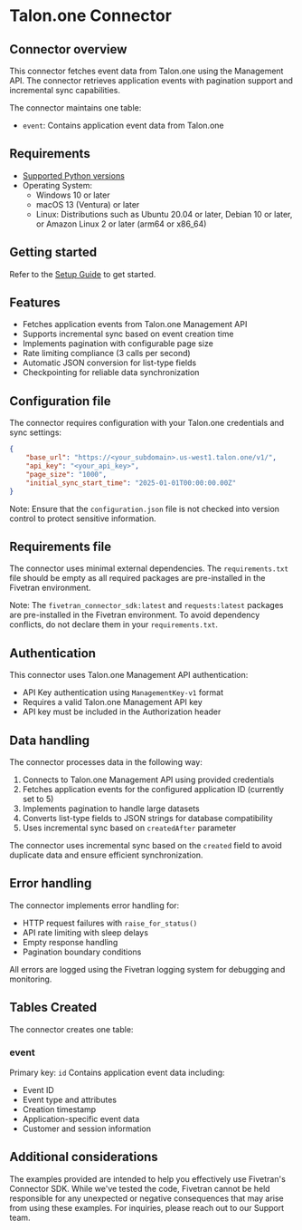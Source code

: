 # Talon.one Connector

## Connector overview

This connector fetches event data from Talon.one using the Management API. The connector retrieves application events with pagination support and incremental sync capabilities.

The connector maintains one table:
- `event`: Contains application event data from Talon.one

## Requirements

* [Supported Python versions](https://github.com/fivetran/fivetran_connector_sdk/blob/main/README.md#requirements)   
* Operating System:  
  * Windows 10 or later  
  * macOS 13 (Ventura) or later
  * Linux: Distributions such as Ubuntu 20.04 or later, Debian 10 or later, or Amazon Linux 2 or later (arm64 or x86_64)

## Getting started

Refer to the [Setup Guide](https://fivetran.com/docs/connectors/connector-sdk/setup-guide) to get started.

## Features

* Fetches application events from Talon.one Management API
* Supports incremental sync based on event creation time
* Implements pagination with configurable page size
* Rate limiting compliance (3 calls per second)
* Automatic JSON conversion for list-type fields
* Checkpointing for reliable data synchronization

## Configuration file

The connector requires configuration with your Talon.one credentials and sync settings:

```json
{
    "base_url": "https://<your_subdomain>.us-west1.talon.one/v1/", 
    "api_key": "<your_api_key>",        
    "page_size": "1000",                        
    "initial_sync_start_time": "2025-01-01T00:00:00.00Z"                          
}
```

Note: Ensure that the `configuration.json` file is not checked into version control to protect sensitive information.

## Requirements file

The connector uses minimal external dependencies. The `requirements.txt` file should be empty as all required packages are pre-installed in the Fivetran environment.

Note: The `fivetran_connector_sdk:latest` and `requests:latest` packages are pre-installed in the Fivetran environment. To avoid dependency conflicts, do not declare them in your `requirements.txt`.

## Authentication

This connector uses Talon.one Management API authentication:
- API Key authentication using `ManagementKey-v1` format
- Requires a valid Talon.one Management API key
- API key must be included in the Authorization header

## Data handling

The connector processes data in the following way:
1. Connects to Talon.one Management API using provided credentials
2. Fetches application events for the configured application ID (currently set to 5)
3. Implements pagination to handle large datasets
4. Converts list-type fields to JSON strings for database compatibility
5. Uses incremental sync based on `createdAfter` parameter

The connector uses incremental sync based on the `created` field to avoid duplicate data and ensure efficient synchronization.

## Error handling

The connector implements error handling for:
- HTTP request failures with `raise_for_status()`
- API rate limiting with sleep delays
- Empty response handling
- Pagination boundary conditions

All errors are logged using the Fivetran logging system for debugging and monitoring.

## Tables Created

The connector creates one table:

### event
Primary key: `id`
Contains application event data including:
- Event ID
- Event type and attributes
- Creation timestamp
- Application-specific event data
- Customer and session information

## Additional considerations

The examples provided are intended to help you effectively use Fivetran's Connector SDK. While we've tested the code, Fivetran cannot be held responsible for any unexpected or negative consequences that may arise from using these examples. For inquiries, please reach out to our Support team.